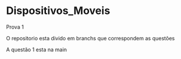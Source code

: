 # Dispositivos_Moveis

Prova 1 

O repositorio esta divido em branchs que correspondem as questões

A questão 1 esta na main

